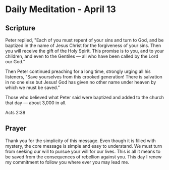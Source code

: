 # Daily Meditation - April 13

## Scripture

Peter replied, "Each of you must repent of your sins and turn to God, and be
baptized in the name of Jesus Christ for the forgiveness of your sins. Then you
will receive the gift of the Holy Spirit. This promise is to you, and to your
children, and even to the Gentiles — all who have been called by the Lord our
God.” 

Then Peter continued preaching for a long time, strongly urging all his
listeners, "Save yourselves from this crooked generation! There is salvation in no 
one else but Jesus! God has given no other name under heaven by
which we must be saved.” 

Those who believed what Peter said were baptized and added to the church that
day — about 3,000 in all. 

Acts 2:38


## Prayer

Thank you for the simplicity of this message.  Even though it is filled with
mystery, the core message is simple and easy to understand.  We must turn
from seeking our will to pursue your will for our lives. This is all it means
to be saved from the consequences of rebellion against you.  This day I renew
my commitment to follow you where ever you may lead me.

